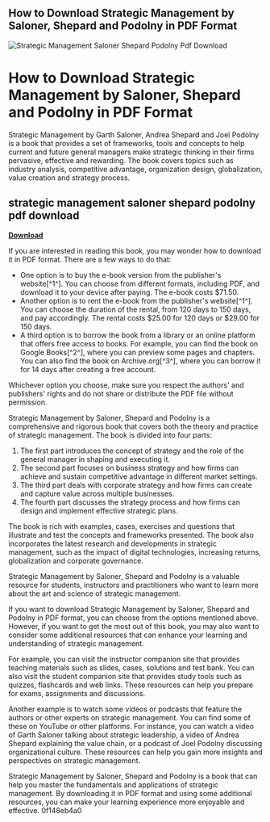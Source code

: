 ## How to Download Strategic Management by Saloner, Shepard and Podolny in PDF Format

 
![Strategic Management Saloner Shepard Podolny Pdf Download](https://encrypted-tbn2.gstatic.com/images?q=tbn:ANd9GcRR2n7kXs51cmtoGO4pjtkVXvJt1RxF0GqktTssao9b0-aAszW8CQHDOI4G)

 
# How to Download Strategic Management by Saloner, Shepard and Podolny in PDF Format
 
Strategic Management by Garth Saloner, Andrea Shepard and Joel Podolny is a book that provides a set of frameworks, tools and concepts to help current and future general managers make strategic thinking in their firms pervasive, effective and rewarding. The book covers topics such as industry analysis, competitive advantage, organization design, globalization, value creation and strategy process.
 
## strategic management saloner shepard podolny pdf download


[**Download**](https://www.google.com/url?q=https%3A%2F%2Ftiurll.com%2F2tK3QZ&sa=D&sntz=1&usg=AOvVaw2X17ArVdSlAl_3eQZy378F)

 
If you are interested in reading this book, you may wonder how to download it in PDF format. There are a few ways to do that:
 
- One option is to buy the e-book version from the publisher's website[^1^]. You can choose from different formats, including PDF, and download it to your device after paying. The e-book costs $71.50.
- Another option is to rent the e-book from the publisher's website[^1^]. You can choose the duration of the rental, from 120 days to 150 days, and pay accordingly. The rental costs $25.00 for 120 days or $29.00 for 150 days.
- A third option is to borrow the book from a library or an online platform that offers free access to books. For example, you can find the book on Google Books[^2^], where you can preview some pages and chapters. You can also find the book on Archive.org[^3^], where you can borrow it for 14 days after creating a free account.

Whichever option you choose, make sure you respect the authors' and publishers' rights and do not share or distribute the PDF file without permission.
  
Strategic Management by Saloner, Shepard and Podolny is a comprehensive and rigorous book that covers both the theory and practice of strategic management. The book is divided into four parts:

1. The first part introduces the concept of strategy and the role of the general manager in shaping and executing it.
2. The second part focuses on business strategy and how firms can achieve and sustain competitive advantage in different market settings.
3. The third part deals with corporate strategy and how firms can create and capture value across multiple businesses.
4. The fourth part discusses the strategy process and how firms can design and implement effective strategic plans.

The book is rich with examples, cases, exercises and questions that illustrate and test the concepts and frameworks presented. The book also incorporates the latest research and developments in strategic management, such as the impact of digital technologies, increasing returns, globalization and corporate governance.
 
Strategic Management by Saloner, Shepard and Podolny is a valuable resource for students, instructors and practitioners who want to learn more about the art and science of strategic management.
  
If you want to download Strategic Management by Saloner, Shepard and Podolny in PDF format, you can choose from the options mentioned above. However, if you want to get the most out of this book, you may also want to consider some additional resources that can enhance your learning and understanding of strategic management.
 
For example, you can visit the instructor companion site that provides teaching materials such as slides, cases, solutions and test bank. You can also visit the student companion site that provides study tools such as quizzes, flashcards and web links. These resources can help you prepare for exams, assignments and discussions.
 
Another example is to watch some videos or podcasts that feature the authors or other experts on strategic management. You can find some of these on YouTube or other platforms. For instance, you can watch a video of Garth Saloner talking about strategic leadership, a video of Andrea Shepard explaining the value chain, or a podcast of Joel Podolny discussing organizational culture. These resources can help you gain more insights and perspectives on strategic management.
 
Strategic Management by Saloner, Shepard and Podolny is a book that can help you master the fundamentals and applications of strategic management. By downloading it in PDF format and using some additional resources, you can make your learning experience more enjoyable and effective.
 0f148eb4a0
